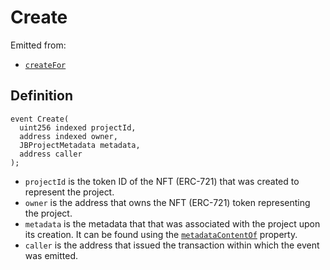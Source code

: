 # Create

Emitted from:

* [`createFor`](../write/createfor.md)

## Definition

```solidity
event Create(
  uint256 indexed projectId,
  address indexed owner,
  JBProjectMetadata metadata,
  address caller
);
```

* `projectId` is the token ID of the NFT (ERC-721) that was created to represent the project.
* `owner` is the address that owns the NFT (ERC-721) token representing the project.
* `metadata` is the metadata that that was associated with the project upon its creation. It can be found using the [`metadataContentOf`](../properties/metadatacontentof.md) property.
* `caller` is the address that issued the transaction within which the event was emitted.
